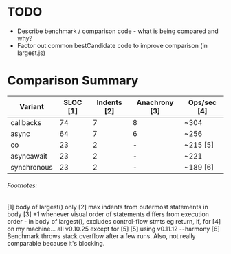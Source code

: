 

# TODO
- Describe benchmark / comparison code - what is being compared and why?
- Factor out common bestCandidate code to improve comparison (in largest.js)



# Comparison Summary

| Variant       | SLOC [1] | Indents [2] | Anachrony [3] | Ops/sec [4] |
| ------------- | -------- | ----------- | ------------- | ----------- |
| callbacks     |       74 |           7 |             8 |    ~304     |
| async         |       64 |           7 |             6 |    ~256     |
| co            |       23 |           2 |             - |    ~215 [5] |
| asyncawait    |       23 |           2 |             - |    ~221     |
| synchronous   |       23 |           2 |             - |    ~189 [6] |

###### Footnotes:
[1] body of largest() only
[2] max indents from outermost statements in body
[3] +1 whenever visual order of statements differs from execution order - in body of largest(), excludes control-flow stmts eg return, if, for
[4] on my machine... all v0.10.25 except for [5]
[5] using v0.11.12 --harmony
[6] Benchmark throws stack overflow after a few runs. Also, not really comparable because it's blocking.
